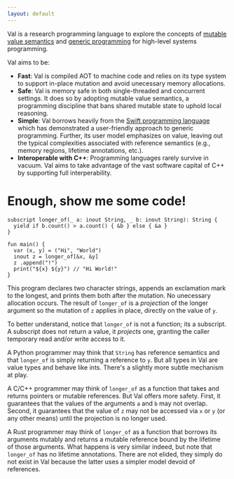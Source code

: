 ```yaml
---
layout: default
---
```


Val is a research programming language to explore the concepts of [mutable value semantics](http://www.jot.fm/issues/issue_2022_02/article2.pdf) and [generic programming](https://www.fm2gp.com) for high-level systems programming.

Val aims to be:
- **Fast**: Val is compiled AOT to machine code and relies on its type system to support in-place mutation and avoid unecessary memory allocations.
- **Safe**: Val is memory safe in both single-threaded and concurrent settings. It does so by adopting mutable value semantics, a programming discipline that bans shared mutable state to uphold local reasoning.
- **Simple**: Val borrows heavily from the [Swift programming language](https://swift.org) which has demonstrated a user-friendly approach to generic programming. Further, its user model emphasizes on value, leaving out the typical complexities associated with reference semantics (e.g., memory regions, lifetime annotations, etc.).
- **Interoperable with C++**: Programming languages rarely survive in vacuum. Val aims to take advantage of the vast software capital of C++ by supporting full interperability.

# Enough, show me some code!

```val
subscript longer_of(_ a: inout String, _ b: inout String): String {
  yield if b.count() > a.count() { &b } else { &a }
}

fun main() {
  var (x, y) = ("Hi", "World")
  inout z = longer_of[&x, &y]
  z .append("!")
  print("${x} ${y}") // "Hi World!"
}
```

This program declares two character strings, appends an exclamation mark to the longest, and prints them both after the mutation.
No unecessary allocation occurs.
The result of `longer_of` is a *projection* of the longer argument so the mutation of `z` applies in place, directly on the value of `y`.

To better understand, notice that `longer_of` is not a function; its a subscript.
A subscript does not return a value, it *projects* one, granting the caller temporary read and/or write access to it.

A Python programmer may think that `String` has reference semantics and that `longer_of` is simply returning a reference to `y`.
But all types in Val are value types and behave like ints.
There's a slightly more subtle mechanism at play.

A C/C++ programmer may think of `longer_of` as a function that takes and returns pointers or mutable references.
But Val offers more safety.
First, it guarantees that the values of the arguments `a` and `b` may not overlap.
Second, it guarantees that the value of `z` may not be accessed via `x` or `y` (or any other means) until the projection is no longer used.

A Rust programmer may think of `longer_of` as a function that borrows its arguments mutably and returns a mutable reference bound by the lifetime of those arguments.
What happens is very similar indeed, but note that `longer_of` has no lifetime annotations.
There are not elided, they simply do not exist in Val because the latter uses a simpler model devoid of references.
